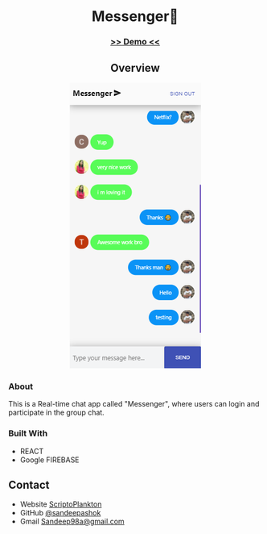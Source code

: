 <!-- Please update value in the {}  -->

<h1 align="center" >Messenger💬</h1>

<div align="center">
  <h3>
    <a href="https://chatapp-d7dc1.web.app/">
     >> Demo <<
    </a>   
  </h3>
</div>


<!-- OVERVIEW -->

<h2 align="center" >Overview</h2>

<p align="center">
  <img src="capture.png"/>
</p>

### About

  This is a Real-time chat app called "Messenger", where users can login and participate in the group chat. 

### Built With

<!-- This section should list any major frameworks that you built your project using. Here are a few examples.-->

- REACT
- Google FIREBASE


## Contact

- Website [ScriptoPlankton](https://sandeep.netlify.app/)
- GitHub [@sandeepashok](https://github.com/sandeepashok)
- Gmail [Sandeep98a@gmail.com](sandeep98a@gmail.com)

